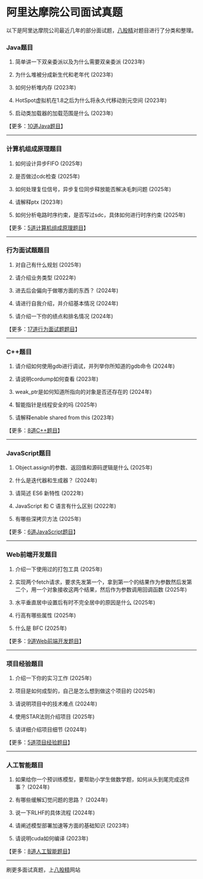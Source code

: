 # 阿里达摩院公司面试真题

以下是阿里达摩院公司最近几年的部分面试题，[八股精](https://www.bagujing.com)对题目进行了分类和整理。

### Java题目

1. 简单讲一下双亲委派以及为什么需要双亲委派 (2023年) 

2. 为什么堆被分成新生代和老年代 (2023年) 

3. 如何分析堆内存 (2023年) 

4. HotSpot虚拟机在1.8之后为什么将永久代移动到元空间 (2023年) 

5. 启动类加载器的加载范围是什么 (2023年) 

【更多：[10道Java题目](https://www.bagujing.com/companies)】


---

### 计算机组成原理题目

1. 如何设计异步FIFO (2025年) 

2. 是否做过cdc检查 (2025年) 

3. 如何处理复位信号，异步复位同步释放能否解决毛刺问题 (2025年) 

4. 请解释ptx (2023年) 

5. 如何分析电路时序约束，是否写过sdc，具体如何进行时序约束 (2025年) 

【更多：[5道计算机组成原理题目](https://www.bagujing.com/companies)】


---

### 行为面试题题目

1. 对自己有什么规划 (2025年) 

2. 请介绍业务类型 (2022年) 

3. 进去后会偏向于做哪方面的东西？ (2024年) 

4. 请进行自我介绍，并介绍基本情况 (2024年) 

5. 请介绍一下你的绩点和排名情况 (2024年) 

【更多：[17道行为面试题题目](https://www.bagujing.com/companies)】


---

### C++题目

1. 请介绍如何使用gdb进行调试，并列举你所知道的gdb命令 (2024年) 

2. 请说明cordump如何查看 (2023年) 

3. weak_ptr是如何知道所指向的对象是否还存在的 (2024年) 

4. 智能指针是线程安全的吗 (2025年) 

5. 请解释enable shared from this (2023年) 

【更多：[8道C++题目](https://www.bagujing.com/companies)】


---

### JavaScript题目

1. Object.assign的参数、返回值和源码逻辑是什么 (2025年) 

2. 什么是迭代器和生成器？ (2024年) 

3. 请简述 ES6 新特性 (2022年) 

4. JavaScript 和 C 语言有什么区别 (2022年) 

5. 有哪些深拷贝方法 (2025年) 

【更多：[6道JavaScript题目](https://www.bagujing.com/companies)】


---

### Web前端开发题目

1. 介绍一下使用过的打包工具 (2025年) 

2. 实现两个fetch请求，要求先发第一个，拿到第一个的结果作为参数然后发第二个，用一个对象接收这两个结果，然后作为参数调用回调函数 (2025年) 

3. 水平垂直居中设置后有时不完全居中的原因是什么 (2025年) 

4. 行高有哪些属性 (2025年) 

5. 什么是 BFC (2025年) 

【更多：[9道Web前端开发题目](https://www.bagujing.com/companies)】


---

### 项目经验题目

1. 介绍一下你的实习工作 (2025年) 

2. 项目是如何成型的，自己是怎么想到做这个项目的 (2025年) 

3. 请说明项目中的技术难点 (2024年) 

4. 使用STAR法则介绍项目 (2025年) 

5. 请详细介绍项目细节 (2024年) 

【更多：[5道项目经验题目](https://www.bagujing.com/companies)】


---

### 人工智能题目

1. 如果给你一个预训练模型，要帮助小学生做数学题，如何从头到尾完成这件事？ (2024年) 

2. 有哪些缓解幻觉问题的思路？ (2024年) 

3. 说一下RLHF的具体流程 (2024年) 

4. 请阐述模型部署加速等方面的基础知识 (2023年) 

5. 请说明cuda如何编译 (2023年) 

【更多：[8道人工智能题目](https://www.bagujing.com/companies)】


---

刷更多面试真题，上[八股精](https://www.bagujing.com)网站